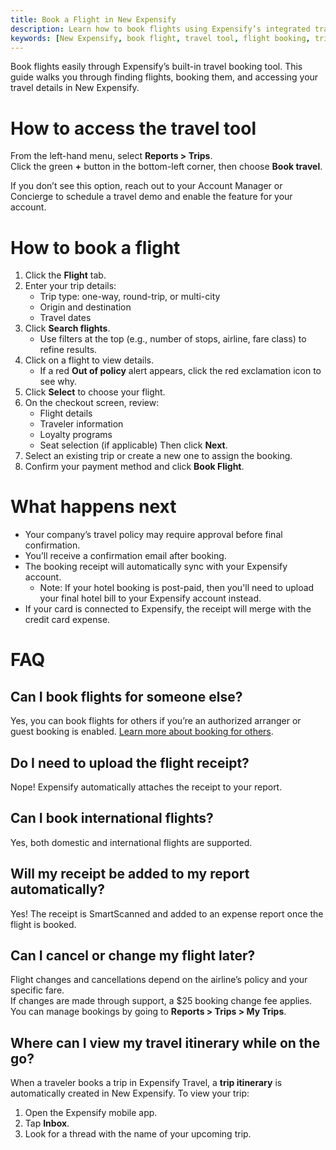 ```yaml
---
title: Book a Flight in New Expensify
description: Learn how to book flights using Expensify’s integrated travel tool, from trip search to payment and confirmation.
keywords: [New Expensify, book flight, travel tool, flight booking, trip room, itinerary, travel receipt]
---
```


<div id="new-expensify" markdown="1">

Book flights easily through Expensify’s built-in travel booking tool. This guide walks you through finding flights, booking them, and accessing your travel details in New Expensify.

# How to access the travel tool

From the left-hand menu, select **Reports > Trips**.  
Click the green **+** button in the bottom-left corner, then choose **Book travel**.

If you don’t see this option, reach out to your Account Manager or Concierge to schedule a travel demo and enable the feature for your account.

# How to book a flight

1. Click the **Flight** tab.
2. Enter your trip details:
   - Trip type: one-way, round-trip, or multi-city
   - Origin and destination
   - Travel dates
3. Click **Search flights**.
   - Use filters at the top (e.g., number of stops, airline, fare class) to refine results.
4. Click on a flight to view details.
   - If a red **Out of policy** alert appears, click the red exclamation icon to see why.
5. Click **Select** to choose your flight.
6. On the checkout screen, review:
   - Flight details
   - Traveler information
   - Loyalty programs
   - Seat selection (if applicable)
   Then click **Next**.
7. Select an existing trip or create a new one to assign the booking.
8. Confirm your payment method and click **Book Flight**.

# What happens next

- Your company’s travel policy may require approval before final confirmation.
- You’ll receive a confirmation email after booking.
- The booking receipt will automatically sync with your Expensify account.
   - Note: If your hotel booking is post-paid, then you'll need to upload your final hotel bill to your Expensify account instead. 
- If your card is connected to Expensify, the receipt will merge with the credit card expense.

# FAQ

## Can I book flights for someone else?

Yes, you can book flights for others if you’re an authorized arranger or guest booking is enabled. [Learn more about booking for others](https://docs.expensify.com).

## Do I need to upload the flight receipt?

Nope! Expensify automatically attaches the receipt to your report.

## Can I book international flights?

Yes, both domestic and international flights are supported.

## Will my receipt be added to my report automatically?

Yes! The receipt is SmartScanned and added to an expense report once the flight is booked.

## Can I cancel or change my flight later?

Flight changes and cancellations depend on the airline’s policy and your specific fare.  
If changes are made through support, a $25 booking change fee applies.  
You can manage bookings by going to **Reports > Trips > My Trips**.

## Where can I view my travel itinerary while on the go?

When a traveler books a trip in Expensify Travel, a **trip itinerary** is automatically created in New Expensify. 
To view your trip:

1. Open the Expensify mobile app.
2. Tap **Inbox**.
3. Look for a thread with the name of your upcoming trip.

</div>
